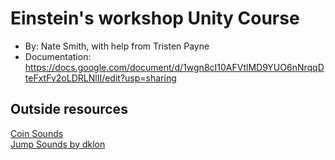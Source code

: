 # Einstein's workshop Unity Course 
+ By: Nate Smith, with help from Tristen Payne
+ Documentation: <https://docs.google.com/document/d/1wgn8cI10AFVtlMD9YUO6nNrqqDteFxtFv2oLDRLNlII/edit?usp=sharing>

## Outside resources
[Coin Sounds](https://opengameart.org/content/10-8bit-coin-sounds)  
[Jump Sounds by dklon](https://opengameart.org/content/platformer-jumping-sounds)